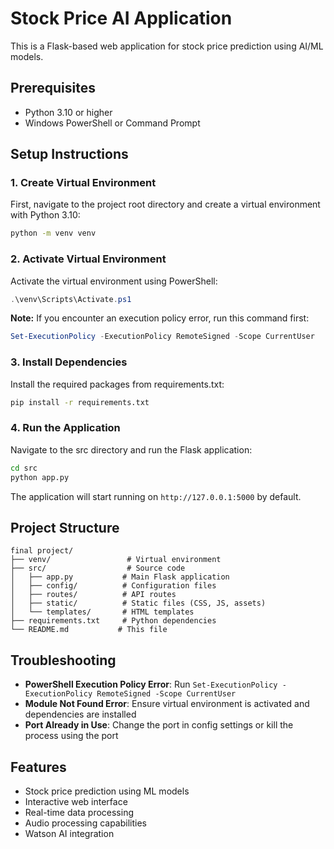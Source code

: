 # Stock Price AI Application

This is a Flask-based web application for stock price prediction using AI/ML models.

## Prerequisites

- Python 3.10 or higher
- Windows PowerShell or Command Prompt

## Setup Instructions

### 1. Create Virtual Environment

First, navigate to the project root directory and create a virtual environment with Python 3.10:

```bash
python -m venv venv
```

### 2. Activate Virtual Environment

Activate the virtual environment using PowerShell:

```powershell
.\venv\Scripts\Activate.ps1
```

**Note:** If you encounter an execution policy error, run this command first:
```powershell
Set-ExecutionPolicy -ExecutionPolicy RemoteSigned -Scope CurrentUser
```

### 3. Install Dependencies

Install the required packages from requirements.txt:

```bash
pip install -r requirements.txt
```

### 4. Run the Application

Navigate to the src directory and run the Flask application:

```bash
cd src
python app.py
```

The application will start running on `http://127.0.0.1:5000` by default.

## Project Structure

```
final project/
├── venv/                 # Virtual environment
├── src/                  # Source code
│   ├── app.py           # Main Flask application
│   ├── config/          # Configuration files
│   ├── routes/          # API routes
│   ├── static/          # Static files (CSS, JS, assets)
│   └── templates/       # HTML templates
├── requirements.txt     # Python dependencies
└── README.md           # This file
```

## Troubleshooting

- **PowerShell Execution Policy Error**: Run `Set-ExecutionPolicy -ExecutionPolicy RemoteSigned -Scope CurrentUser`
- **Module Not Found Error**: Ensure virtual environment is activated and dependencies are installed
- **Port Already in Use**: Change the port in config settings or kill the process using the port

## Features

- Stock price prediction using ML models
- Interactive web interface
- Real-time data processing
- Audio processing capabilities
- Watson AI integration